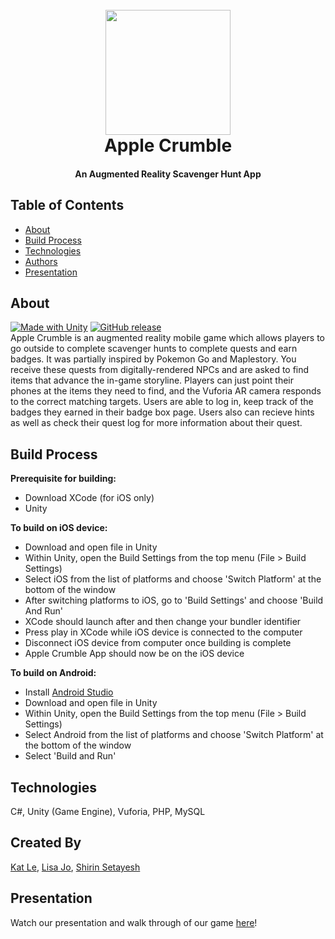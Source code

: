 <h1 align="center">
<br align="center">
  <img src = "https://www.clipartwiki.com/clipimg/detail/23-234915_fruits-apple-fruit-clipart.png" width=200/>
 <br>
  Apple Crumble
  <br>
</h1>

<h4 align="center">An Augmented Reality Scavenger Hunt App </h4>

## Table of Contents
- [About](#about)
- [Build Process](#build-process)
- [Technologies](#technologies)
- [Authors](#created-by)
- [Presentation](#presentation)

## About
[![Made with Unity](https://img.shields.io/badge/Made%20with-Unity-57b9d3.svg?style=flat&logo=data%3Aimage%2Fpng%3Bbase64%2CiVBORw0KGgoAAAANSUhEUgAAAA4AAAAOCAMAAAAolt3jAAABklBMVEUIJCYRLjARLzEWICcbIyYcLDQdJS4dKjMdLTQeKTMeKTUeKjMeKzMeKzQeNDceNTkeNzkeODkfIy8fJi8fJjAfMDQgJzEgKDIgKTIgMTUgMjkhJjAhKDMhKTIhKTQhKzYhLDYhLDchLjUhLjYiKTAiLDciLTgjKjIjLTcjLjkkLTgnKDYnKTYnLjb%2F%2F%2F%2F%2F%2F%2F%2F%2F%2F%2F%2F%2F%2F%2F%2F%2F%2F%2F%2F%2F%2F%2F%2F%2F%2F%2F%2F%2F%2F%2F%2F%2F%2F%2F%2F%2F%2F%2F%2F%2F%2F%2F%2F%2F%2F%2F%2F%2F%2F%2F%2F%2F%2F%2F%2F%2F%2F%2F%2F%2F%2F%2F%2F%2F%2F%2F%2F%2F%2F%2F%2F%2F%2F%2F%2F%2F%2F%2F%2F%2F%2F%2F%2F%2F%2F%2F%2F%2F%2F%2F%2F%2F%2F%2F%2F%2F%2F%2F%2F%2F%2F%2F%2F%2F%2F%2F%2F%2F%2F%2F%2F%2F%2F%2F%2F%2F%2F%2F%2F%2F%2F%2F%2F%2F%2F%2F%2F%2F%2F%2F%2F%2F%2F%2F%2F%2F%2F%2F%2F%2F%2F%2F%2F%2F%2F%2F%2F%2F%2F%2F%2F%2F%2F%2F%2F%2F%2F%2F%2F%2F%2F%2F%2F%2F%2F%2F%2F%2F%2F%2F%2F%2F%2F%2F%2F%2F%2F%2F%2F%2F%2F%2F%2F%2F%2F%2F%2F%2F%2F%2F%2F%2F%2F%2F%2F%2F%2F%2F%2F%2F%2F%2F%2F%2F%2F%2F%2F%2F%2F%2F%2F%2F%2F%2F%2F%2F%2F%2F%2F%2F%2F%2F%2F%2F%2F%2F%2F%2F%2F%2F%2F%2F%2F%2F%2F%2F%2F%2F%2F%2F%2F%2F%2F%2F%2F%2F%2F%2F%2F%2F%2F%2F%2F%2F%2F%2F%2F%2F%2F%2F%2F%2F%2F%2F%2F%2F%2F%2F%2F%2F%2F%2F%2F%2F%2F%2F%2F%2F%2F%2F%2F%2F%2F%2F%2F%2F%2F%2F%2F%2F%2F%2F%2F%2F%2F%2F%2F%2F%2F%2F%2F%2F%2F%2F%2F%2F%2F%2F%2F%2F%2F%2F%2F%2F%2F%2F%2F%2F%2F%2F%2F%2F%2F%2F%2F%2F%2F%2F%2F%2F%2F%2F%2F%2F%2F%2F%2F%2F%2F%2F%2F%2F%2F%2F%2F%2F%2F%2F%2F%2F9oVHO%2FAAAAhXRSTlMAAAAAAAAAAAAAAAAAAAAAAAAAAAAAAAAAAAAAAAAAAAAAAAAAAAAAAAAAAAAAAQUGCAkMDhATFBcZGh0hIyYtNT1IS05RVFZXW1xeYWNnbG9wcXN2eHt9goaKkpWXo6usrbCztLW2ubq7vL2%2Bv8HDxsjKzNfY5OXn6%2Bzt8fP09vj5%2FP3%2BxDGH3QAAAMlJREFUeAFjUFTiZ5AWEFQ1dgwvDuIEc8WkHDJrW1tb07nBXHOb%2FPIYz7LWSgsgl8%2B9NclWjz24LrTVmUFR2b0110SE1aYhyqg%2BmkHRozXNkE2LI67KXDy7iMG7uTUnITU5s9WXhSfQi8GvtbUgMz%2BvsNVLSMbfjUHUpzVRX0VXPb7ClCujiEGSyac1xUhY1q4pwqAulkGSkdmnNd5KTiKsJqDVBcTVtLbPL410LW%2BptgRz5dUcixpbW1qzuMFcBW0dDTOnqJIQXgB6SzT11MCPiQAAAABJRU5ErkJggg%3D%3D)](https://unity3d.com)
[![GitHub release](https://img.shields.io/github/release/Naereen/StrapDown.js.svg)](https://github.com/team-titans-1907/Apple-Crumble)
<br>
Apple Crumble is an augmented reality mobile game which allows players to go outside to complete scavenger hunts to complete quests and earn badges. It was partially inspired by Pokemon Go and Maplestory. You receive these quests from digitally-rendered NPCs and are asked to find items that advance the in-game storyline. Players can just point their phones at the items they need to find, and the Vuforia AR camera responds to the correct matching targets. Users are able to log in, keep track of the badges they earned in their badge box page. Users also can recieve hints as well as check their quest log for more information about their quest.

## Build Process
<b>Prerequisite for building:</b>
- Download XCode (for iOS only)
- Unity

<b>To build on iOS device:</b>
- Download and open file in Unity 
- Within Unity, open the Build Settings from the top menu (File > Build Settings)
- Select iOS from the list of platforms and choose 'Switch Platform' at the bottom of the window
- After switching platforms to iOS, go to 'Build Settings' and choose 'Build And Run'
- XCode should launch after and then change your bundler identifier
- Press play in XCode while iOS device is connected to the computer 
- Disconnect iOS device from computer once building is complete
- Apple Crumble App should now be on the iOS device
 
<b>To build on Android:</b>
- Install <a href = "https://developer.android.com/studio?fbclid=IwAR2a66GVXMAVU8zvKZ9Pirq1-kckLNmB3V5_2EEFn6nqvRmzde7G_l5cuJo">Android Studio</a>
- Download and open file in Unity
- Within Unity, open the Build Settings from the top menu (File > Build Settings)
- Select Android from the list of platforms and choose 'Switch Platform' at the bottom of the window
- Select 'Build and Run'

## Technologies
C#, Unity (Game Engine), Vuforia, PHP, MySQL

## Created By
<a href = "https://github.com/kl2853" >Kat Le</a>, <a href = "https://github.com/nottheaveragejo">Lisa Jo</a>, <a href = "https://github.com/ssetayesh">Shirin Setayesh</a>

## Presentation
Watch our presentation and walk through of our game <a href = "https://www.youtube.com/watch?v=g3ibiI1-yuw&list=PLx0iOsdUOUmlpYYeTgL0sVL08CydbhAS7&index=7&t=0s&fbclid=IwAR2opuEYm2Pj_cbbkWV1bqYZ4r022hGsmsPCES6bKxwXpnrpH-exz-U1_e4">here</a>!
